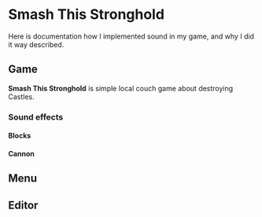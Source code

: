 # Smash This Stronghold
Here is documentation how I implemented sound in my game, and why I did it way described.

## Game
**Smash This Stronghold** is simple local couch game about destroying Castles. 

### Sound effects

#### Blocks

#### Cannon


## Menu


## Editor